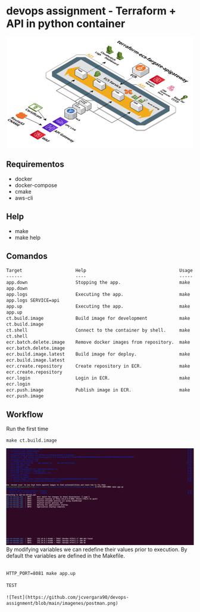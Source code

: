 devops assignment - Terraform + API in python container
===============
![Diagrama](https://github.com/jcvergara90/devops-assignment/blob/main/imagenes/diagrama.png)



Requirementos
-------------
* docker
* docker-compose
* cmake
* aws-cli

Help
----
* make
* make help

Comandos
--------
```console
Target                    Help                                   Usage
------                    ----                                   -----
app.down                  Stopping the app.                      make app.down
app.logs                  Executing the app.                     make app.logs SERVICE=api
app.up                    Executing the app.                     make app.up
ct.build.image            Build image for development            make ct.build.image
ct.shell                  Connect to the container by shell.     make ct.shell
ecr.batch.delete.image    Remove docker images from repository.  make ecr.batch.delete.image
ecr.build.image.latest    Build image for deploy.                make ecr.build.image.latest
ecr.create.repository     Create repository in ECR.              make ecr.create.repository
ecr.login                 Login in ECR.                          make ecr.login
ecr.push.image            Publish image in ECR.                  make ecr.push.image
```

## Workflow

Run the first time
```
make ct.build.image
```
![upcontainer](https://github.com/jcvergara90/devops-assignment/blob/main/imagenes/up%20container%20.png)
By modifying variables we can redefine their values prior to execution. By default the variables are defined in the Makefile.
```

HTTP_PORT=8081 make app.up

TEST

![Test](https://github.com/jcvergara90/devops-assignment/blob/main/imagenes/postman.png)




```
